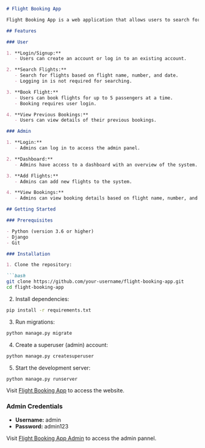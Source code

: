 ```markdown
# Flight Booking App

Flight Booking App is a web application that allows users to search for flights, book tickets, and view their previous bookings. It also provides an admin dashboard to manage flights and view booking details.

## Features

### User

1. **Login/Signup:**
   - Users can create an account or log in to an existing account.

2. **Search Flights:**
   - Search for flights based on flight name, number, and date.
   - Logging in is not required for searching.

3. **Book Flight:**
   - Users can book flights for up to 5 passengers at a time.
   - Booking requires user login.

4. **View Previous Bookings:**
   - Users can view details of their previous bookings.

### Admin

1. **Login:**
   - Admins can log in to access the admin panel.

2. **Dashboard:**
   - Admins have access to a dashboard with an overview of the system.

3. **Add Flights:**
   - Admins can add new flights to the system.

4. **View Bookings:**
   - Admins can view booking details based on flight name, number, and date.

## Getting Started

### Prerequisites

- Python (version 3.6 or higher)
- Django
- Git

### Installation

1. Clone the repository:

```bash
git clone https://github.com/your-username/flight-booking-app.git
cd flight-booking-app
```

2. Install dependencies:

```bash
pip install -r requirements.txt
```

3. Run migrations:

```bash
python manage.py migrate
```

4. Create a superuser (admin) account:

```bash
python manage.py createsuperuser
```

5. Start the development server:

```bash
python manage.py runserver
```

Visit [Flight Booking App](https://flightbooking-l2rc.onrender.com/) to access the website.

### Admin Credentials

- **Username:** admin
- **Password:** admin123

Visit [Flight Booking App Admin](https://flightbooking-l2rc.onrender.com/myadmin/login) to access the admin pannel.

